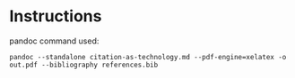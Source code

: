 # Instructions

pandoc command used:

`pandoc --standalone citation-as-technology.md --pdf-engine=xelatex -o out.pdf --bibliography references.bib`